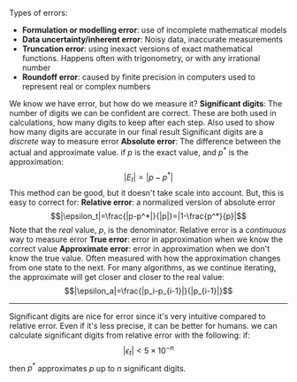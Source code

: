 Types of errors:
- **Formulation or modelling error**: use of incomplete mathematical models 
- **Data uncertainty/inherent error**: Noisy data, inaccurate measurements
- **Truncation error**: using inexact versions of exact mathematical functions. Happens often with trigonometry, or with any irrational number
- **Roundoff error**: caused by finite precision in computers used to represent real or complex numbers

We know we have error, but how do we measure it?
**Significant digits**:
	The number of digits we can be confident are correct.
	These are both used in calculations, how many digits to keep after each step.
	Also used to show how many digits are accurate in our final result
	Significant digits are a *discrete* way to measure error
**Absolute error**:
	The difference between the actual and approximate value. if $p$ is the exact value, and $p^*$ is the approximation:
	$$|E_t|=|p-p^*|$$
	This method can be good, but it doesn't take scale into account. But, this is easy to correct for:
**Relative error**:
	a normalized version of absolute error
	$$|\epsilon_t|=\frac{|p-p^*|}{|p|}=|1-\frac{p^*}{p}|$$
	Note that the *real* value, $p$, is the denominator.
	Relative error is a *continuous* way to measure error
**True error**:
	error in approximation when we know the correct value
**Approximate error**:
	error in approximation when we don't know the true value. Often measured with how the approximation changes from one state to the next.
	For many algorithms, as we continue iterating, the approximate will get closer and closer to the real value:
	$$|\epsilon_a|=\frac{|p_i-p_{i-1}|}{|p_{i-1}|}$$
___
Significant digits are nice for error since it's very intuitive compared to relative error. Even if it's less precise, it can be better for humans. we can calculate significant digits  from relative error with the following: if:
$$|\epsilon_t| \lt 5\times10^{-n}$$
then $p^*$ approximates $p$  up to $n$ significant digits.